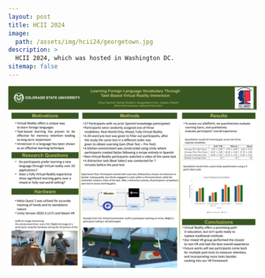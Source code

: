 ```yaml
---
layout: post
title: HCII 2024
image: 
  path: /assets/img/hcii24/georgetown.jpg
description: >
  HCII 2024, which was hosted in Washington DC.
sitemap: false
---
```


<img src="/assets/img/hcii24/HCII-Poster.jpg" alt="HCIIPoster"/>
